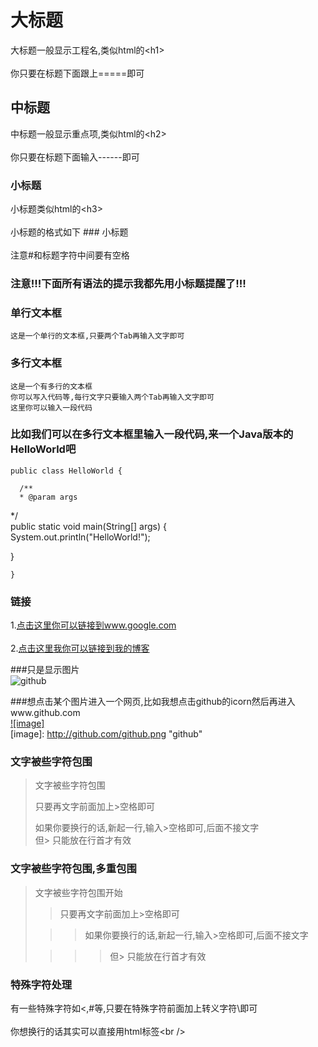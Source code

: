 大标题    
===================================    
  大标题一般显示工程名,类似html的\<h1\><br />    
  你只要在标题下面跟上=====即可    
    
      
中标题    
-----------------------------------    
  中标题一般显示重点项,类似html的\<h2\><br />    
  你只要在标题下面输入------即可    
      
### 小标题    
  小标题类似html的\<h3\><br />    
  小标题的格式如下 ### 小标题<br />    
  注意#和标题字符中间要有空格    
    
### 注意!!!下面所有语法的提示我都先用小标题提醒了!!!     
    
### 单行文本框    
    这是一个单行的文本框,只要两个Tab再输入文字即可    
            
### 多行文本框      
    这是一个有多行的文本框    
    你可以写入代码等,每行文字只要输入两个Tab再输入文字即可    
    这里你可以输入一段代码    
    
### 比如我们可以在多行文本框里输入一段代码,来一个Java版本的HelloWorld吧    
    public class HelloWorld {    
    
      /**    
      * @param args    
   */    
   public static void main(String[] args) {    
   System.out.println("HelloWorld!");    
    
   }    
    
    }    
### 链接    
1.[点击这里你可以链接到www.google.com](http://www.google.com)<br />    
2.[点击这里我你可以链接到我的博客](http://guoyunsky.iteye.com)<br />    
    
###只是显示图片    
![github](http://github.com/unicorn.png "github")    
    
###想点击某个图片进入一个网页,比如我想点击github的icorn然后再进入www.github.com    
[![image]](http://www.github.com/)    
[image]: http://github.com/github.png "github"    
    
### 文字被些字符包围    
> 文字被些字符包围    
>    
> 只要再文字前面加上>空格即可    
>    
> 如果你要换行的话,新起一行,输入>空格即可,后面不接文字    
> 但> 只能放在行首才有效    
    
### 文字被些字符包围,多重包围    
> 文字被些字符包围开始    
>    
> > 只要再文字前面加上>空格即可    
>    
>  > > 如果你要换行的话,新起一行,输入>空格即可,后面不接文字    
>    
> > > > 但> 只能放在行首才有效    
    
### 特殊字符处理    
有一些特殊字符如<,#等,只要在特殊字符前面加上转义字符\即可<br />    
你想换行的话其实可以直接用html标签\<br /\>   